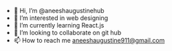 - 👋 Hi, I’m @aneeshaugustinehub
- 👀 I’m interested in web designing 
- 🌱 I’m currently learning React.js
- 💞️ I’m looking to collaborate on git hub 
- 📫 How to reach me aneeshaugustine911@gmail.com

<!---
aneeshaugustinehub/aneeshaugustinehub is a ✨ special ✨ repository because its `README.md` (this file) appears on your GitHub profile.
You can click the Preview link to take a look at your changes.
--->
